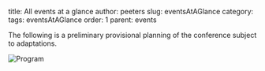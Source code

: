 title: All events at a glance
author: peeters
slug: eventsAtAGlance
category:
tags: eventsAtAGlance
order: 1
parent: events

The following is a preliminary provisional planning of the conference subject to adaptations.

![Program]({filename}/images/program.png)
